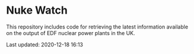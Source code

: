 # Nuke Watch

This repository includes code for retrieving the latest information available on the output of EDF nuclear power plants in the UK.

Last updated: 2020-12-18 16:13